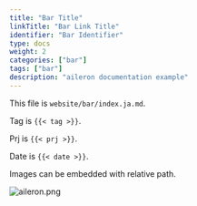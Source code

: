 ```yaml
---
title: "Bar Title"
linkTitle: "Bar Link Title"
identifier: "Bar Identifier"
type: docs
weight: 2
categories: ["bar"]
tags: ["bar"]
description: "aileron documentation example"
---
```


This file is `website/bar/index.ja.md`.

Tag is `{{< tag >}}`.

Prj is `{{< prj >}}`.

Date is `{{< date >}}`.

Images can be embedded with relative path.

![aileron.png](aileron.png)
